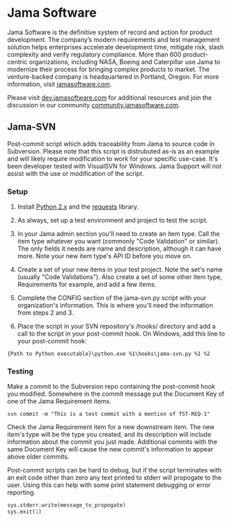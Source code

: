 
# Jama Software
Jama Software is the definitive system of record and action for product development. The company’s modern requirements and test management solution helps enterprises accelerate development time, mitigate risk, slash complexity and verify regulatory compliance. More than 600 product-centric organizations, including NASA, Boeing and Caterpillar use Jama to modernize their process for bringing complex products to market. The venture-backed company is headquartered in Portland, Oregon. For more information, visit [jamasoftware.com](http://jamasoftware.com).

Please visit [dev.jamasoftware.com](http://dev.jamasoftware.com) for additional resources and join the discussion in our community [community.jamasoftware.com](http://community.jamasoftware.com).

## Jama-SVN
Post-commit script which adds traceability from Jama to source code in Subversion.
Please note that this script is distrubuted as-is as an example and will likely require modification to work for your specific use-case.  It's been developer tested with VisualSVN for Windows. Jama Support will not assist with the use or modification of the script.

### Setup
1. Install [Python 2.x](https://www.python.org/) and the [requests](http://docs.python-requests.org/en/latest/) library.

2. As always, set up a test environment and project to test the script.

3. In your Jama admin section you'll need to create an item type. Call the item type whatever you want (commonly "Code Validation" or similar).  The only fields it needs are name and description, although it can have more.  Note your new item type's API ID before you move on.  

4. Create a set of your new items in your test project.  Note the set's name (usually "Code Validations").  Also create a set of some other item type, Requirements for example, and add a few items.

5. Complete the CONFIG section of the jama-svn.py script with your organization's information.  This is where you'll need the information from steps 2 and 3. 

6. Place the script in your SVN repository's /hooks/ directory and add a call to the script in your post-commit hook.
On Windows, add this line to your post-commit hook: 
```
{Path to Python executable}\python.exe %1\hooks\jama-svn.py %1 %2
```

### Testing

Make a commit to the Subversion repo containing the post-commit hook you modified.  Somewhere in the commit message put the Document Key of one of the Jama Requirement items.
```
svn commit -m "This is a test commit with a mention of TST-REQ-1"
```
Check the Jama Requirement item for a new downstream item.  The new item's type will be the type you created, and its description will include information about the commit you just made.  Additional commits with the same Document Key will cause the new commit's information to appear above older commits.

Post-commit scripts can be hard to debug, but if the script terminates with an exit code other than zero any text printed to stderr will propogate to the user.  Using this can help with some print statement debugging or error reporting.
```Python
sys.stderr.write(message_to_propogate)
sys.exit(1)
```
